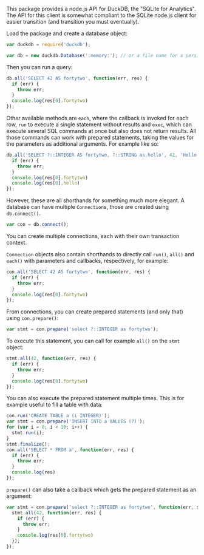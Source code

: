 This package provides a node.js API for DuckDB, the "SQLite for Analytics". The API for this client is somewhat compliant to the SQLite node.js client for easier transition (and transition you must eventually).

Load the package and create a database object:
````JavaScript
var duckdb = require('duckdb');

var db = new duckdb.Database(':memory:'); // or a file name for a persistent DB
````
Then you can run a query:
````JavaScript
db.all('SELECT 42 AS fortytwo', function(err, res) {
  if (err) {
    throw err;
  }
  console.log(res[0].fortytwo)
});
````
Other available methods are `each`, where the callback is invoked for each row, `run` to execute a single statement without results and `exec`, which can execute several SQL commands at once but also does not return results. All those commands can work with prepared statements, taking the values for the parameters as additional arguments. For example like so:
````JavaScript
db.all('SELECT ?::INTEGER AS fortytwo, ?::STRING as hello', 42, 'Hello, World', function(err, res) {
  if (err) {
    throw err;
  }
  console.log(res[0].fortytwo)
  console.log(res[0].hello)
});
````

However, these are all shorthands for something much more elegant. A database can have multiple `Connection`s, those are created using `db.connect()`.
````JavaScript
var con = db.connect();
````
You can create multiple connections, each with their own transaction context.


`Connection` objects also contain shorthands to directly call `run()`, `all()` and `each()` with parameters and callbacks, respectively, for example:
````JavaScript
con.all('SELECT 42 AS fortytwo', function(err, res) {
  if (err) {
    throw err;
  }
  console.log(res[0].fortytwo)
});
````

From connections, you can create prepared statements (and only that) using `con.prepare()`:

````JavaScript
var stmt = con.prepare('select ?::INTEGER as fortytwo');
```` 

To execute this statement, you can call for example `all()` on the `stmt` object:
````JavaScript
stmt.all(42, function(err, res) {
  if (err) {
    throw err;
  }
  console.log(res[0].fortytwo)
});
````

You can also execute the prepared statement multiple times. This is for example useful to fill a table with data:
````JavaScript
con.run('CREATE TABLE a (i INTEGER)');
var stmt = con.prepare('INSERT INTO a VALUES (?)');
for (var i = 0; i < 10; i++) {
  stmt.run(i);
}
stmt.finalize();
con.all('SELECT * FROM a', function(err, res) {
  if (err) {
    throw err;
  }
  console.log(res)
});
````

`prepare()` can also take a callback which gets the prepared statement as an argument:
````JavaScript
var stmt = con.prepare('select ?::INTEGER as fortytwo', function(err, stmt) {
  stmt.all(42, function(err, res) {
    if (err) {
      throw err;
    }
    console.log(res[0].fortytwo)
  });
});
````
